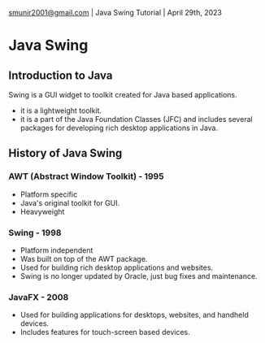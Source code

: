 smunir2001@gmail.com | Java Swing Tutorial | April 29th, 2023
# Java Swing
## Introduction to Java
Swing is a GUI widget to toolkit created for Java based applications.
* it is a lightweight toolkit.
* it is a part of the Java Foundation Classes (JFC) and includes several packages for developing rich desktop applications in Java.
## History of Java Swing
### AWT (Abstract Window Toolkit) - 1995
* Platform specific
* Java's original toolkit for GUI.
* Heavyweight
### Swing - 1998
* Platform independent
* Was built on top of the AWT package.
* Used for building rich desktop applications and websites.
* Swing is no longer updated by Oracle, just bug fixes and maintenance.
### JavaFX - 2008
* Used for building applications for desktops, websites, and handheld devices.
* Includes features for touch-screen based devices.